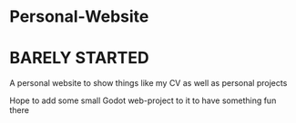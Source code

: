 # Personal-Website

# BARELY STARTED

A personal website to show things like my CV as well as personal projects

Hope to add some small Godot web-project to it to have something fun there
